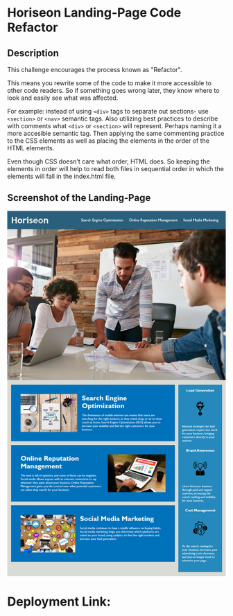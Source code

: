 # Horiseon Landing-Page Code Refactor

## Description
This challenge encourages the process known as "Refactor". 

This means you rewrite some of the code to make it more accessible to other code readers. So if something goes wrong later, they know where to look and easily see what was affected.

For example: instead of using `<div>` tags to separate out sections- use `<section>` or `<nav>` semantic tags. Also utilizing best practices to describe with comments what `<div>` or `<section>` will represent. Perhaps naming it a more accesible semantic tag. Then applying the same commenting practice to the CSS elements as well as placing the elements in the order of the HTML elements. 

Even though CSS doesn't care what order, HTML does. So keeping the elements in order will help to read both files in sequential order in which the elements will fall in the index.html file.

## Screenshot of the Landing-Page
![Image of Yaktocat](./assets/images/horiseon-screenshot.png)


# Deployment Link:

